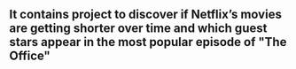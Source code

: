 ## It contains project to discover if Netflix’s movies are getting shorter over time and which guest stars appear in the most popular episode of "The Office"
